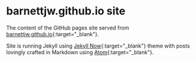 # barnettjw.github.io site

The content of the GitHub pages site served from [barnettjw.github.io](https://barnettjw.github.io){:target="_blank"}.

Site is running Jekyll using [Jekyll Now](https://www.jekyllnow.com/){:target="_blank"} theme with posts lovingly crafted in Markdown using [Atom](https://atom.io/){:target="_blank"}.
